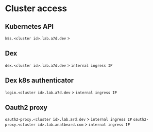 # Cluster access

## Kubernetes API

`k8s.<cluster id>.lab.a7d.dev` > 

## Dex

`dex.<cluster id>.lab.a7d.dev` > `internal ingress IP`

## Dex k8s authenticator

`login.<cluster id>.lab.a7d.dev` > `internal ingress IP`

## Oauth2 proxy

`oauth2-proxy.<cluster id>.lab.a7d.dev` > `internal ingress IP`
`oauth2-proxy.<cluster id>.lab.analbeard.com` > `internal ingress IP`
